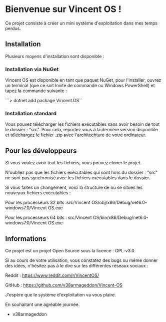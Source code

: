# Bienvenue sur Vincent OS !
Ce projet consiste à créer un mini système d'exploitation dans mes temps perdus.

## Installation
Plusieurs moyens d'installation sont disponible :

### Installation via NuGet
Vincent OS est disponible en tant que paquet NuGet, pour l'installer, ouvrez un terminal (que ce soit Invite de commande ou Windows PowerShell) et tapez la commande suivante :

```> dotnet add package Vincent.OS``

### Installation standard
Vous pouvez télécharger les fichiers exécutables sans avoir besoin de tout le dossier : "src". Pour cela, reportez vous à la dernière version disponible et téléchargez le fichier .zip avec l'architechture de votre ordinateur.

## Pour les développeurs
Si vous voulez avoir tout les fichiers, vous pouvez cloner le projet. 

N'oubliez pas que les fichiers exécutables qui sont hors du dossier : "src" ne sont pas synchronisé avec les fichiers exécutables dans le dossier.

Si vous faites un changement, voici la structure de où se situes les nouveaux fichiers exécutables :

Pour les processeurs 32 bits :src/Vincent OS/obj/x86/Debug/net6.0-windows7.0/Vincent OS.exe

Pour les processeurs 64 bits : src/Vincent OS/bin/x86/Debug/net6.0-windows7.0/Vincent OS.exe

## Informations

Ce projet est un projet Open Source sous la licence : GPL-v3.0.

Si au cours de votre utilisation, vous constatez des bugs ou même donner des idées, n'hésitez pas à le dire sur les différentes réseaux sociaux :

Reddit : https://www.reddit.com/r/VincentOS/

GitHub : https://github.com/v38armageddon/Vincent-OS

J'espère que le système d'exploitation va vous plaire.

En souhaitant une agréable journée.

- v38armageddon
